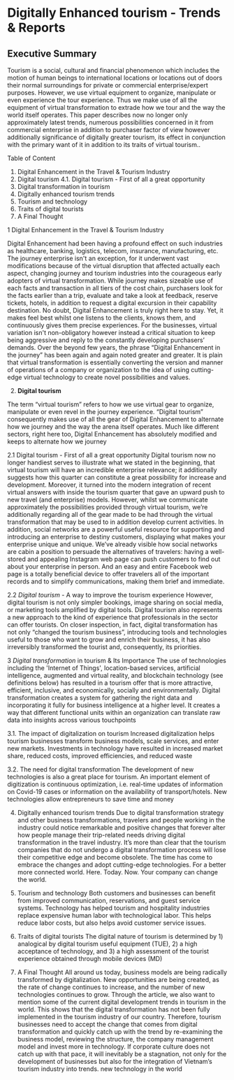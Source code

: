 # Digitally Enhanced tourism - Trends & Reports

## Executive Summary 
Tourism is a social, cultural and financial phenomenon which includes the motion of human beings to international locations or locations out of doors their normal surroundings for private or commercial enterprise/expert purposes. However, we use virtual equipment to organize, manipulate or even experience the tour experience. Thus we make use of all the equipment of virtual transformation to extrade how we tour and the way the world itself operates. This paper describes now no longer only approximately latest trends, numerous possibilities concerned in it from commercial enterprise in addition to purchaser factor of view however additionally significance of digitally greater tourism, its effect in conjunction with the primary want of it in addition to its traits of virtual tourism..

Table of Content

1. Digital Enhancement in the Travel & Tourism Industry
2. Digital tourism
4.1. Digital tourism - First of all a great opportunity
5. Digital transformation in tourism
6. Digitally enhanced tourism trends
7. Tourism and technology
8. Traits of digital tourists
9. A Final Thought

1 Digital Enhancement in the Travel & Tourism Industry

Digital Enhancement had been having a profound effect on such industries as healthcare, banking, logistics, telecom, insurance, manufacturing, etc. The journey enterprise isn't an exception, for it underwent vast modifications because of the virtual disruption that affected actually each aspect, changing journey and tourism industries into the courageous early adopters of virtual transformation. While journey makes sizeable use of each facts and transaction in all tiers of the cost chain, purchasers look for the facts earlier than a trip, evaluate and take a look at feedback, reserve tickets, hotels, in addition to request a digital excursion in their capability destination. No doubt, Digital Enhancement is truly right here to stay. Yet, it makes feel best whilst one listens to the clients, knows them, and continuously gives them precise experiences. For the businesses, virtual variation isn't non-obligatory however instead a critical situation to keep being aggressive and reply to the constantly developing purchasers’ demands. Over the beyond few years, the phrase “Digital Enhancement in the journey” has been again and again noted greater and greater. It is plain that virtual transformation is essentially converting the version and manner of operations of a company or organization to the idea of using cutting-edge virtual technology to create novel possibilities and values.

2. **Digital tourism**

The term “virtual tourism” refers to how we use virtual gear to organize, manipulate or even revel in the journey experience. “Digital tourism” consequently makes use of all the gear of Digital Enhancement to alternate how we journey and the way the arena itself operates. Much like different sectors, right here too, Digital Enhancement has absolutely modified and keeps to alternate how we journey

2.1 Digital tourism - First of all a great opportunity
Digital tourism now no longer handiest serves to illustrate what we stated in the beginning, that virtual tourism will have an incredible enterprise relevance; it additionally suggests how this quarter can constitute a great possibility for increase and development. Moreover, it turned into the modern integration of recent virtual answers with inside the tourism quarter that gave an upward push to new travel (and enterprise) models. However, whilst we communicate approximately the possibilities provided through virtual tourism, we’re additionally regarding all of the gear made to be had through the virtual transformation that may be used to in addition develop current activities. In addition, social networks are a powerful useful resource for supporting and introducing an enterprise to destiny customers, displaying what makes your enterprise unique and unique. We’ve already visible how social networks are cabin a position to persuade the alternatives of travelers: having a well-stored and appealing Instagram web page can push customers to find out about your enterprise in person. And an easy and entire Facebook web page is a totally beneficial device to offer travelers all of the important records and to simplify communications, making them brief and immediate.

2.2 *Digital tourism* - A way to improve the tourism experience
However, digital tourism is not only simpler bookings, image sharing on social media, or marketing tools amplified by digital tools.
Digital tourism also represents a new approach to the kind of experience that professionals in the sector can offer tourists.
On closer inspection, in fact, digital transformation has not only “changed the tourism business”, introducing tools and technologies useful to those who want to grow and enrich their business, it has also irreversibly transformed the tourist and, consequently, its priorities.


3 *Digital transformation* in tourism & Its Importance
The use of technologies including the 'Internet of Things', location-based services, artificial intelligence, augmented and virtual reality, and blockchain technology (see definitions below) has resulted in a tourism offer that is more attractive, efficient, inclusive, and economically, socially and environmentally.
Digital transformation creates a system for gathering the right data and incorporating it fully for business intelligence at a higher level. It creates a way that different functional units within an organization can translate raw data into insights across various touchpoints

3.1. The impact of digitalization on tourism
Increased digitalization helps tourism businesses transform business models, scale services, and enter new markets. Investments in technology have resulted in increased market share, reduced costs, improved efficiencies, and reduced waste

3.2. The need for digital transformation
The development of new technologies is also a great place for tourism. An important element of digitization is continuous optimization, i.e. real-time updates of information on Covid-19 cases or information on the availability of transport/hotels. New technologies allow entrepreneurs to save time and money

4. Digitally enhanced tourism trends
Due to digital transformation strategy and other business transformations, travelers and people working in the industry could notice remarkable and positive changes that forever alter how people manage their trip-related needs driving digital transformation in the travel industry. It’s more than clear that the tourism companies that do not undergo a digital transformation process will lose their competitive edge and become obsolete.
The time has come to embrace the changes and adopt cutting-edge technologies. For a better more connected world. Here. Today. Now. Your company can change the world.

5. Tourism and technology
Both customers and businesses can benefit from improved communication, reservations, and guest service systems. Technology has helped tourism and hospitality industries replace expensive human labor with technological labor. This helps reduce labor costs, but also helps avoid customer service issues.


6. Traits of digital tourists
The digital nature of tourism is determined by 1) analogical by digital tourism useful equipment (TUE), 2) a high acceptance of technology, and 3) a high assessment of the tourist experience obtained through mobile devices (MD)

7. A Final Thought
All around us today, business models are being radically transformed by digitalization. New opportunities are being created, as the rate of change continues to increase, and the number of new technologies continues to grow. Through the article, we also want to mention some of the current digital development trends in tourism in the world. 
This shows that the digital transformation has not been fully implemented in the tourism industry of our country. Therefore, tourism businesses need to accept the change that comes from digital transformation and quickly catch up with the trend by re-examining the business model, reviewing the structure, the company management model and invest more in technology. If corporate culture does not catch up with that pace, it will inevitably be a stagnation, not only for the development of businesses but also for the integration of Vietnam’s tourism industry into trends. new technology in the world


